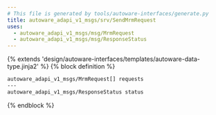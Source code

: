 ```yaml
---
# This file is generated by tools/autoware-interfaces/generate.py
title: autoware_adapi_v1_msgs/srv/SendMrmRequest
uses:
  - autoware_adapi_v1_msgs/msg/MrmRequest
  - autoware_adapi_v1_msgs/msg/ResponseStatus
---
```


{% extends 'design/autoware-interfaces/templates/autoware-data-type.jinja2' %}
{% block definition %}

```txt
autoware_adapi_v1_msgs/MrmRequest[] requests
---
autoware_adapi_v1_msgs/ResponseStatus status
```

{% endblock %}
